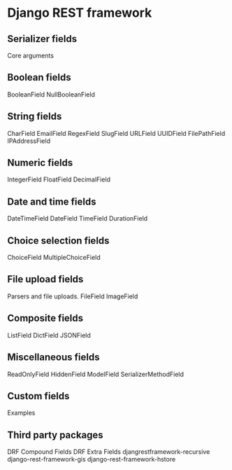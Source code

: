 # Django REST framework

## Serializer fields
Core arguments
## Boolean fields
BooleanField
NullBooleanField
## String fields
CharField
EmailField
RegexField
SlugField
URLField
UUIDField
FilePathField
IPAddressField
## Numeric fields
IntegerField
FloatField
DecimalField
## Date and time fields
DateTimeField
DateField
TimeField
DurationField
## Choice selection fields
ChoiceField
MultipleChoiceField
## File upload fields
Parsers and file uploads.
FileField
ImageField
## Composite fields
ListField
DictField
JSONField
## Miscellaneous fields
ReadOnlyField
HiddenField
ModelField
SerializerMethodField
## Custom fields
Examples
## Third party packages
DRF Compound Fields
DRF Extra Fields
djangrestframework-recursive
django-rest-framework-gis
django-rest-framework-hstore
